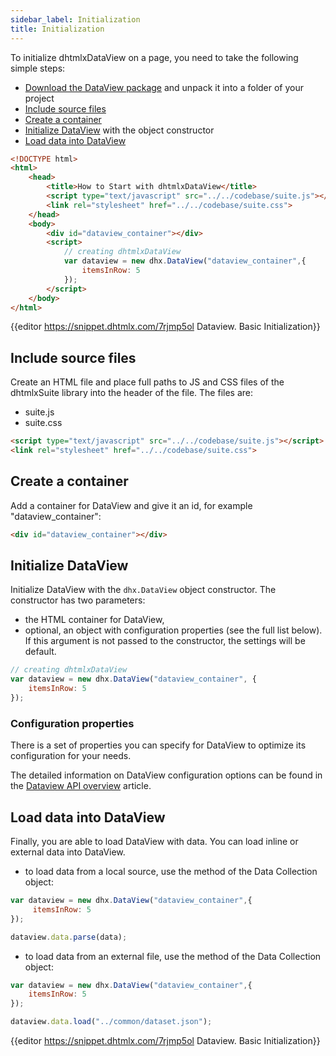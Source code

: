 ```yaml
---
sidebar_label: Initialization
title: Initialization
---          
```


To initialize dhtmlxDataView on a page, you need to take the following simple steps:

- [Download the DataView package](https://dhtmlx.com/docs/products/dhtmlxSuite/download.shtml) and unpack it into a folder of your project
- [Include source files](#includesourcefiles)
- [Create a container](#createacontainer)
- [Initialize DataView](#initializedataview) with the object constructor
- [Load data into DataView](#loaddataintodataview)

~~~html title="index.html"
<!DOCTYPE html>
<html>
    <head>
        <title>How to Start with dhtmlxDataView</title>         
        <script type="text/javascript" src="../../codebase/suite.js"></script>
        <link rel="stylesheet" href="../../codebase/suite.css">
    </head>
    <body>
        <div id="dataview_container"></div>
        <script>
            // creating dhtmlxDataView
            var dataview = new dhx.DataView("dataview_container",{
    			itemsInRow: 5
			});
        </script>
    </body>
</html>
~~~

{{editor    https://snippet.dhtmlx.com/7rjmp5ol	Dataview. Basic Initialization}}

Include source files
--------------------

Create an HTML file and place full paths to JS and CSS files of the dhtmlxSuite library into the header of the file. The files are:

- suite.js
- suite.css

~~~html title="index.html"
<script type="text/javascript" src="../../codebase/suite.js"></script>
<link rel="stylesheet" href="../../codebase/suite.css">
~~~

Create a container 
-----------------

Add a container for DataView and give it an id, for example "dataview_container":

~~~html title="index.html"
<div id="dataview_container"></div>
~~~

Initialize DataView
---------------------------------

Initialize DataView with the `dhx.DataView` object constructor. The constructor has two parameters:

- the HTML container for DataView,
- optional, an object with configuration properties (see the full list below). If this argument is not passed to the constructor, the settings will be default.

~~~js title="script.js"
// creating dhtmlxDataView
var dataview = new dhx.DataView("dataview_container", {
    itemsInRow: 5
});
~~~

### Configuration properties

There is a set of properties you can specify for DataView to optimize its configuration for your needs.

The detailed information on DataView configuration options can be found in the [Dataview API overview](dataview/api/api_overview.md#properties) article.

Load data into DataView
---------------------

Finally, you are able to load DataView with data. You can load inline or external data into DataView.

- to load data from a local source, use the [](data_collection/api/parse.md) method of the Data Collection object:

~~~js
var dataview = new dhx.DataView("dataview_container",{
	 itemsInRow: 5
});

dataview.data.parse(data);
~~~

- to load data from an external file, use the [](data_collection/api/load.md) method of the Data Collection object:

~~~js
var dataview = new dhx.DataView("dataview_container",{
	itemsInRow: 5
});

dataview.data.load("../common/dataset.json");
~~~

{{editor    https://snippet.dhtmlx.com/7rjmp5ol	Dataview. Basic Initialization}}


